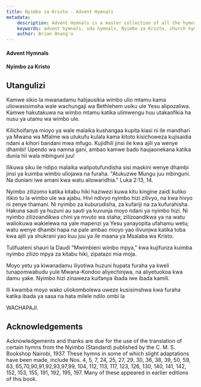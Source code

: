 ```yaml
---
title: Nyimbo za Kristo - Advent Hymnals
metadata:
    description: Advent Hymnals is a master collection of all the hymns sung by adventists as contained in such hymnals as Nyimbo za Kristo, Church hymnal and Seventh Day adventist hymnal, millenial harp. These are a rich source of church history as well as of music.
    keywords: advent hymnals, sda hymnals, Nyimbo za Kristo, church hymnal, millenial harp, sdah, seventh-day adventist hymnal
    author: Brian Onang'o
---
```


#### Advent Hymnals
#### Nyimbo za Kristo

## Utangulizi

Kamwe sikio la mwanadamu halijausikia wimbo ulio mtamu kama uliowasisimsha wale wachungaji wa Bethlehem usiku ule Yesu alipozaliwa. Kamwe hakutakuwa na wimbo mtamu katika ulimwengu huu utakaofikia ha nusu ya utamu wa wimbo ule.

Kilichoifanya mioyo ya wale malaika kushangaa kupita kiasi ni ile mandhari ya Mwana wa Mfalme wa utukufu kulala kama kitoto kisichoweza kujisaidia ndani a kihori bandani mwa mfugo. Kujidhili jinsi ile kwa ajili ya wenye dhambi! Upendo wa namna gani, ambao kamwe bado haujaonekana katika dunia hii wala mbinguni juu!

Ilikuwa siku ile ndipo malaika walipotufundisha sisi maskini wenye dhambi jinsi ya kuimba wimbo uliojawa na furaha. "Atukuzwe Mungu juu mbinguni. Na duniani iwe amani kwa watu aliowaridhia." Luka 2:13, 14.

Nyimbo zilizomo katika kitabu hiki haziwezi kuwa kitu kingine zaidi kuliko itikio tu la wimbo ule wa ajabu. Hivi ndivyo nyimbo hizi zilivyo, na kwa hivyo ni zenye thamani. Ni nyimbo za kuburudisha, za kufariji na za kufurahisha. Hakuna sauti ya huzuni au sauti ya kuvunja moyo ndani ya nyimbo hizi. Ni nyimbo zilizoandikwa chini ya mvuto wa staha; zilizoandikwa ya na watu waliokuwa wakielewa na yale mapenzi ya Yesu yanayopita ufahamu wetu; watu wenye dhambi hapa na pale ambao mioyo yao ilivunjwa katika toba kwa ajili ya shukrani yao kuu juu ya ile maana ya Msalaba wa Kristo.

Tulifuateni shauri la Daudi "Mwimbieni wimbo mpya," kwa kujifunza kuimba nyimbo zilizo mpya za kitabu hiki, zipatazo mia moja.

Moyo yetu ya kiwanadamu iliyotiwa huzuni hupata furaha ya kweli tunapomwabudu yule Mwana-Kondoo aliyechinjwa, na aliyetuokoa kwa damu yake. Nyimbo hizi zinaweza kuifanya ibada iwe ibada kamili.  

Ili kwamba moyo wako uliokombolewa uweze kusisimshwa kwa furaha katika ibada ya sasa na hata milele ndilo ombi la 

WACHAPAJI.

## Acknowledgements

Acknowledgements and thanks are due for the use of the translation of certain hymns from the Nyimbo (Standard) published by the C. M. S. Bookshop Nairobi, 1937. These hymns in some of which slight adaptations have been made, include Nos. 4, 5, 7, 24, 25, 27, 29, 30, 36, 38, 39, 50, 59, 63, 65,70,90,91,92,93,97,99, 104, 112, 113, 117, 123, 126, 130, 140, 141, 142, 152, 153, 155, 191, 192, 195, 197. Many of these appeared in earlier editions of this book.